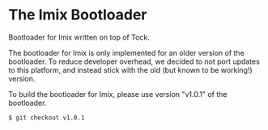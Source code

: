 The Imix Bootloader
===================

Bootloader for Imix written on top of Tock.

The bootloader for Imix is only implemented for an older version of the
bootloader. To reduce developer overhead, we decided to not port updates to this
platform, and instead stick with the old (but known to be working!) version.

To build the bootloader for Imix, please use version "v1.0.1" of the bootloader.

```shell
$ git checkout v1.0.1
```
